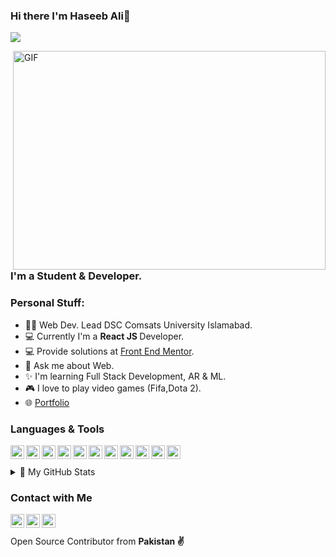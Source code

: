 
### Hi there I'm Haseeb Ali👋
![](https://visitor-badge.glitch.me/badge?page_id=abhisheknaiidu.abhisheknaiidu)

<img align="right" alt="GIF" src="https://raw.githubusercontent.com/m-hamzashakeel/m-hamzashakeel/master/code.gif" width="500" height="350" />


### I'm a Student & Developer.


### Personal Stuff:
- 🙋‍♂️ Web Dev. Lead DSC Comsats University Islamabad.
- 💻 Currently I'm a <b>React JS </b> Developer.
- 💻 Provide solutions at [Front End Mentor][frontend].
- 💬 Ask me about Web.
- ✨ I'm learning Full Stack Development, AR & ML.
- 🎮 I love to play video games (Fifa,Dota 2).
- 🌐 [Portfolio][portfolio]


### Languages & Tools
<img align="left" alt="haseebalisajid | React" width=22px src="https://cdn.jsdelivr.net/npm/simple-icons@v3/icons/react.svg">
<img align="left" alt="haseebalisajid | Redux" width=22px src="https://cdn.jsdelivr.net/npm/simple-icons@v3/icons/redux.svg">
<img align="left" alt="haseebalisajid | Node" width=22px src="https://img.icons8.com/windows/452/nodejs.png">
<img align="left" alt="haseebalisajid | MongoFB" width=22px src="https://cdn.jsdelivr.net/npm/simple-icons@v3/icons/javascript.svg">
<img align="left" alt="haseebalisajid | Javascript" width=22px src="https://cdn.jsdelivr.net/npm/simple-icons@v3/icons/mongodb.svg">
<img align="left" alt="haseebalisajid | Firebase" width=22px src="https://cdn.jsdelivr.net/npm/simple-icons@v3/icons/firebase.svg">
<img align="left" alt="haseebalisajid | HTML5" width=22px src="https://cdn.jsdelivr.net/npm/simple-icons@v3/icons/html5.svg">
<img align="left" alt="haseebalisajid | CSS" width=22px src="https://cdn.jsdelivr.net/npm/simple-icons@v3/icons/css3.svg">
<img align="left" alt="haseebalisajid | Boostrap" width=22px src="https://cdn.jsdelivr.net/npm/simple-icons@v3/icons/bootstrap.svg">
<img align="left" alt="haseebalisajid | JQuery" width=22px src="https://cdn.jsdelivr.net/npm/simple-icons@v3/icons/jquery.svg">
<img align="left" alt="haseebalisajid | VS Code" width=22px src="https://cdn.jsdelivr.net/npm/simple-icons@v3/icons/visualstudio.svg">
<br>
<br>
<details>
<summary>📝 My GitHub Stats</summary>
<br>

[![haseeb's github stats](https://github-readme-stats.vercel.app/api/?username=haseebalisajid&show_icons=true&title_color=fff&icon_color=79ff97&text_color=9f9f9f&bg_color=151515)

</details>



### Contact with Me

[<img align="left" alt="haseebalisajid | Facebook" width=22px src="https://cdn.jsdelivr.net/npm/simple-icons@v3/icons/facebook.svg">][facebook]
[<img align="left" alt="haseebalisajid | Twitter" width=22px src="https://cdn.jsdelivr.net/npm/simple-icons@v3/icons/twitter.svg">][twitter]
[<img align="left" alt="haseebalisajid | LinkedIn" width=22px src="https://cdn.jsdelivr.net/npm/simple-icons@v3/icons/linkedin.svg">][linkedin]
<br>
<br>
Open Source Contributor from <b>Pakistan<b> ✌️

[twitter]: https://twitter.com/iam_haseebali
[linkedin]: https://www.linkedin.com/in/haseeb-ali-720531149/
[facebook]: https://www.facebook.com/CBthecomputerguy/
[frontend]:https://www.frontendmentor.io/profile/haseebalisajid
[portfolio]:https://cb-portfolio.netlify.app/
